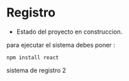 <h1>Registro</h1>

- Estado del proyecto en construccion.

para ejecutar el sistema debes poner :

```npm install react ```

sistema de registro 2
